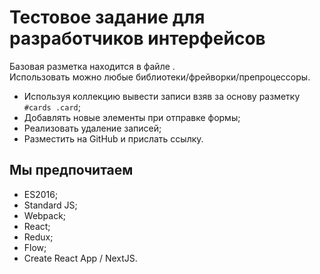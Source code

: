 # Тестовое задание для разработчиков интерфейсов

Базовая разметка находится в файле [](./example.html).  
Использовать можно любые библиотеки/фрейворки/препроцессоры.

* Используя коллекцию [](json/posts.json) вывести записи взяв за основу разметку `#cards .card`;
* Добавлять новые элементы при отправке формы;
* Реализовать удаление записей;
* Разместить на GitHub и прислать ссылку.

## Мы предпочитаем

* ES2016;
* Standard JS;
* Webpack;
* React;
* Redux;
* Flow;
* Create React App / NextJS.
